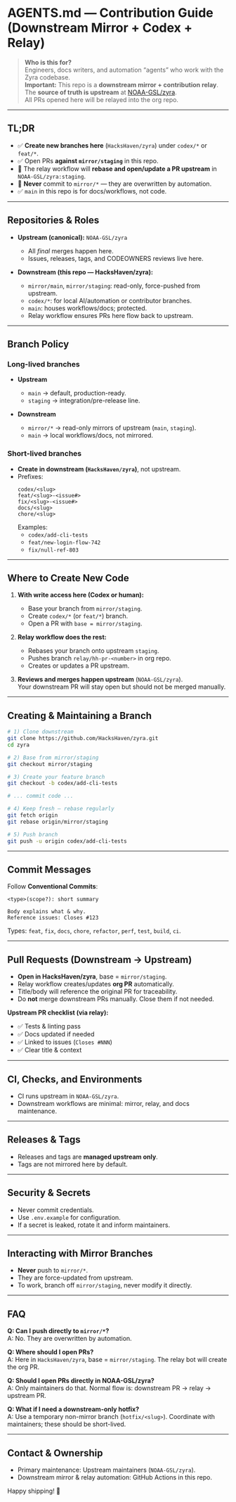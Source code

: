# AGENTS.md — Contribution Guide (Downstream Mirror + Codex + Relay)

> **Who is this for?**  
> Engineers, docs writers, and automation “agents” who work with the Zyra codebase.  
> **Important:** This repo is a **downstream mirror + contribution relay**.  
> The **source of truth is upstream** at [NOAA-GSL/zyra](https://github.com/NOAA-GSL/zyra).  
> All PRs opened here will be relayed into the org repo.

---

## TL;DR

- ✅ **Create new branches here** (`HacksHaven/zyra`) under `codex/*` or `feat/*`.  
- ✅ Open PRs **against `mirror/staging`** in this repo.  
- 🤖 The relay workflow will **rebase and open/update a PR upstream** in `NOAA-GSL/zyra:staging`.  
- 🚫 **Never** commit to `mirror/*` — they are overwritten by automation.  
- ✅ `main` in this repo is for docs/workflows, not code.  

---

## Repositories & Roles

- **Upstream (canonical):** `NOAA-GSL/zyra`  
  - All *final* merges happen here.  
  - Issues, releases, tags, and CODEOWNERS reviews live here.  

- **Downstream (this repo — HacksHaven/zyra):**  
  - `mirror/main`, `mirror/staging`: read-only, force-pushed from upstream.  
  - `codex/*`: for local AI/automation or contributor branches.  
  - `main`: houses workflows/docs; protected.  
  - Relay workflow ensures PRs here flow back to upstream.

---

## Branch Policy

### Long-lived branches
- **Upstream**
  - `main` → default, production-ready.
  - `staging` → integration/pre-release line.

- **Downstream**
  - `mirror/*` → read-only mirrors of upstream (`main`, `staging`).
  - `main` → local workflows/docs, not mirrored.

### Short-lived branches
- **Create in downstream (`HacksHaven/zyra`)**, not upstream.  
- Prefixes:
  ```
  codex/<slug>
  feat/<slug>-<issue#>
  fix/<slug>-<issue#>
  docs/<slug>
  chore/<slug>
  ```
  Examples:
  - `codex/add-cli-tests`
  - `feat/new-login-flow-742`
  - `fix/null-ref-803`

---

## Where to Create New Code

1. **With write access here (Codex or human):**
   - Base your branch from `mirror/staging`.
   - Create `codex/*` (or `feat/*`) branch.
   - Open a PR with `base = mirror/staging`.

2. **Relay workflow does the rest:**
   - Rebases your branch onto upstream `staging`.
   - Pushes branch `relay/hh-pr-<number>` in org repo.
   - Creates or updates a PR upstream.

3. **Reviews and merges happen upstream** (`NOAA-GSL/zyra`).  
   Your downstream PR will stay open but should not be merged manually.

---

## Creating & Maintaining a Branch

```bash
# 1) Clone downstream
git clone https://github.com/HacksHaven/zyra.git
cd zyra

# 2) Base from mirror/staging
git checkout mirror/staging

# 3) Create your feature branch
git checkout -b codex/add-cli-tests

# ... commit code ...

# 4) Keep fresh – rebase regularly
git fetch origin
git rebase origin/mirror/staging

# 5) Push branch
git push -u origin codex/add-cli-tests
```

---

## Commit Messages

Follow **Conventional Commits**:

```
<type>(scope?): short summary

Body explains what & why.
Reference issues: Closes #123
```

Types: `feat`, `fix`, `docs`, `chore`, `refactor`, `perf`, `test`, `build`, `ci`.

---

## Pull Requests (Downstream → Upstream)

- **Open in HacksHaven/zyra**, base = `mirror/staging`.
- Relay workflow creates/updates **org PR** automatically.  
- Title/body will reference the original PR for traceability.
- Do **not** merge downstream PRs manually. Close them if not needed.  

**Upstream PR checklist (via relay):**
- ✅ Tests & linting pass  
- ✅ Docs updated if needed  
- ✅ Linked to issues (`Closes #NNN`)  
- ✅ Clear title & context  

---

## CI, Checks, and Environments

- CI runs upstream in `NOAA-GSL/zyra`.  
- Downstream workflows are minimal: mirror, relay, and docs maintenance.  

---

## Releases & Tags

- Releases and tags are **managed upstream only**.  
- Tags are not mirrored here by default.  

---

## Security & Secrets

- Never commit credentials.  
- Use `.env.example` for configuration.  
- If a secret is leaked, rotate it and inform maintainers.  

---

## Interacting with Mirror Branches

- **Never** push to `mirror/*`.  
- They are force-updated from upstream.  
- To work, branch off `mirror/staging`, never modify it directly.  

---

## FAQ

**Q: Can I push directly to `mirror/*`?**  
A: No. They are overwritten by automation.  

**Q: Where should I open PRs?**  
A: Here in `HacksHaven/zyra`, base = `mirror/staging`. The relay bot will create the org PR.  

**Q: Should I open PRs directly in NOAA-GSL/zyra?**  
A: Only maintainers do that. Normal flow is: downstream PR → relay → upstream PR.  

**Q: What if I need a downstream-only hotfix?**  
A: Use a temporary non-mirror branch (`hotfix/<slug>`). Coordinate with maintainers; these should be short-lived.  

---

## Contact & Ownership

- Primary maintenance: Upstream maintainers (`NOAA-GSL/zyra`).  
- Downstream mirror & relay automation: GitHub Actions in this repo.  

Happy shipping! 🚢
